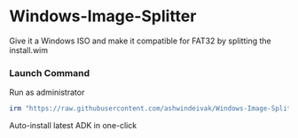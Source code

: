 # Windows-Image-Splitter
Give it a Windows ISO and make it compatible for FAT32 by splitting the install.wim

### Launch Command
Run as administrator

```ps1
irm "https://raw.githubusercontent.com/ashwindeivak/Windows-Image-Splitter/refs/heads/main/win-iso-splitter.ps1" | iex
```

Auto-install latest ADK in one-click
